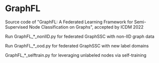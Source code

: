 # GraphFL

Source code of "GraphFL: A Federated Learning Framework for Semi-Supervised Node Classification on Graphs", accepted by ICDM 2022


Run GraphFL_*_nonIID.py for federated GraphSSC with non-IID graph data

Run GraphFL_*_ood.py for federated GraphSSC with new label domains

GraphFL_*_selftrain.py for leveraging unlabeled nodes via self-training

